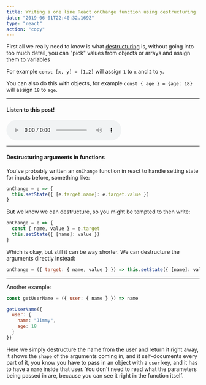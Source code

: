 ```yaml
---
title: Writing a one line React onChange function using destructuring
date: "2019-06-01T22:40:32.169Z"
type: "react"
action: "copy"
---
```


First all we really need to know is what [destructuring](https://developer.mozilla.org/en-US/docs/Web/JavaScript/Reference/Operators/Destructuring_assignment) is, without going into too much detail, you can "pick" values from objects or arrays and assign them to variables

For example `const [x, y] = [1,2]` will assign `1` to `x` and `2` to `y`.

You can also do this with objects, for example `const { age } = {age: 18}` will assign `18` to `age`.

---

#### Listen to this post!
<audio controls="controls">
  <source type="audio/mp3" src="./react-destructuring.mp3"></source>
</audio>
<hr />

#### Destructuring arguments in functions

You've probably written an `onChange` function in react to handle setting state for inputs before, something like:

```javascript
onChange = e => {
  this.setState({ [e.target.name]: e.target.value })
}
```

But we know we can destructure, so you might be tempted to then write:

```javascript
onChange = e => {
  const { name, value } = e.target
  this.setState({ [name]: value })
}
```

Which is okay, but still it can be way shorter. We can destructure the arguments directly instead:

```javascript
onChange = ({ target: { name, value } }) => this.setState({ [name]: value })
```

---

Another example:

```javascript
const getUserName = ({ user: { name } }) => name

getUserName({
  user: {
    name: "Jimmy",
    age: 18
  }
})
```

Here we simply destructure the name from the user and return it right away, it shows the `shape` of the arguments coming in, and it self-documents every part of it, you know you have to pass in an object with a `user` key, and it has to have a `name` inside that user. You don't need to read what the parameters being passed in are, because you can see it right in the function itself.
